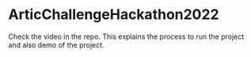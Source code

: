 # ArticChallengeHackathon2022

Check the video in the repo. This explains the process to run the project and also demo of the project.
